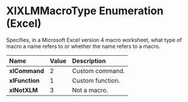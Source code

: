 
# XlXLMMacroType Enumeration (Excel)

Specifies, in a Microsoft Excel version 4 macro worksheet, what type of macro a name refers to or whether the name refers to a macro.



|**Name**|**Value**|**Description**|
|:-----|:-----|:-----|
|**xlCommand**|2|Custom command.|
|**xlFunction**|1|Custom function.|
|**xlNotXLM**|3|Not a macro.|
